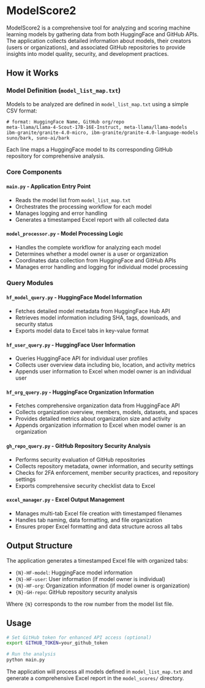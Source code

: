 # ModelScore2

ModelScore2 is a comprehensive tool for analyzing and scoring machine learning models by gathering data from both HuggingFace and GitHub APIs. The application collects detailed information about models, their creators (users or organizations), and associated GitHub repositories to provide insights into model quality, security, and development practices.

## How it Works

### Model Definition (`model_list_map.txt`)
Models to be analyzed are defined in `model_list_map.txt` using a simple CSV format:
```
# format: HuggingFace Name, GitHub org/repo
meta-llama/Llama-4-Scout-17B-16E-Instruct, meta-llama/llama-models
ibm-granite/granite-4.0-micro, ibm-granite/granite-4.0-language-models
suno/bark, suno-ai/bark
```

Each line maps a HuggingFace model to its corresponding GitHub repository for comprehensive analysis.

### Core Components

#### `main.py` - Application Entry Point
- Reads the model list from `model_list_map.txt`
- Orchestrates the processing workflow for each model
- Manages logging and error handling
- Generates a timestamped Excel report with all collected data

#### `model_processor.py` - Model Processing Logic
- Handles the complete workflow for analyzing each model
- Determines whether a model owner is a user or organization
- Coordinates data collection from HuggingFace and GitHub APIs
- Manages error handling and logging for individual model processing

### Query Modules

#### `hf_model_query.py` - HuggingFace Model Information
- Fetches detailed model metadata from HuggingFace Hub API
- Retrieves model information including SHA, tags, downloads, and security status
- Exports model data to Excel tabs in key-value format

#### `hf_user_query.py` - HuggingFace User Information  
- Queries HuggingFace API for individual user profiles
- Collects user overview data including bio, location, and activity metrics
- Appends user information to Excel when model owner is an individual user

#### `hf_org_query.py` - HuggingFace Organization Information
- Fetches comprehensive organization data from HuggingFace API
- Collects organization overview, members, models, datasets, and spaces
- Provides detailed metrics about organization size and activity
- Appends organization information to Excel when model owner is an organization

#### `gh_repo_query.py` - GitHub Repository Security Analysis
- Performs security evaluation of GitHub repositories
- Collects repository metadata, owner information, and security settings
- Checks for 2FA enforcement, member security practices, and repository settings
- Exports comprehensive security checklist data to Excel

#### `excel_manager.py` - Excel Output Management
- Manages multi-tab Excel file creation with timestamped filenames
- Handles tab naming, data formatting, and file organization
- Ensures proper Excel formatting and data structure across all tabs

## Output Structure

The application generates a timestamped Excel file with organized tabs:
- `{N}-HF-model`: HuggingFace model information
- `{N}-HF-user`: User information (if model owner is individual)
- `{N}-HF-org`: Organization information (if model owner is organization)  
- `{N}-GH-repo`: GitHub repository security analysis

Where `{N}` corresponds to the row number from the model list file.

## Usage

```bash
# Set GitHub token for enhanced API access (optional)
export GITHUB_TOKEN=your_github_token

# Run the analysis
python main.py
```

The application will process all models defined in `model_list_map.txt` and generate a comprehensive Excel report in the `model_scores/` directory.


